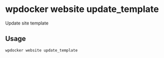 # wpdocker website update_template

Update site template

## Usage

```bash
wpdocker website update_template
```


